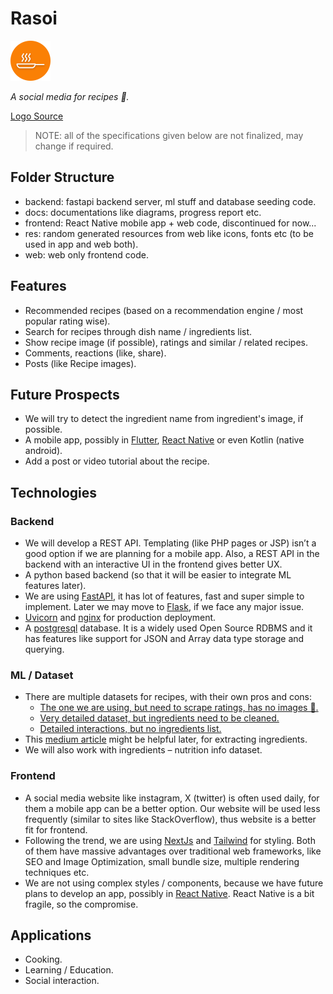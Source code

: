 # Rasoi

<img src='web/public/icon-512.png' width="64">

_A social media for recipes 🍳._

[Logo Source](https://www.flaticon.com/free-icon/frying-pan_1222796?term=frying+pan&related_id=1222796)

> NOTE: all of the specifications given below are not finalized, may change if required.

## Folder Structure

- backend: fastapi backend server, ml stuff and database seeding code.
- docs: documentations like diagrams, progress report etc.
- frontend: React Native mobile app + web code, discontinued for now...
- res: random generated resources from web like icons, fonts etc (to be used in app and web both).
- web: web only frontend code.

## Features

- Recommended recipes (based on a recommendation engine / most popular rating wise).
- Search for recipes through dish name / ingredients list.
- Show recipe image (if possible), ratings and similar / related recipes.
- Comments, reactions (like, share).
- Posts (like Recipe images).

## Future Prospects

- We will try to detect the ingredient name from ingredient's image, if possible.
- A mobile app, possibly in [Flutter](https://flutter.dev/), [React Native](https://reactnative.dev/) or even Kotlin (native android).
- Add a post or video tutorial about the recipe.

## Technologies

### Backend

- We will develop a REST API. Templating (like PHP pages or JSP) isn’t a good option if we are planning for a mobile app. Also, a REST API in the backend with an interactive UI in the frontend gives better UX.
- A python based backend (so that it will be easier to integrate ML features later).
- We are using [FastAPI](https://fastapi.tiangolo.com/), it has lot of features, fast and super simple to implement. Later we may move to [Flask](https://flask.palletsprojects.com/en/3.0.x/), if we face any major issue.
- [Uvicorn](https://www.uvicorn.org/) and [nginx](https://nginx.org/en/) for production deployment.
- A [postgresql](https://www.postgresql.org/) database. It is a widely used Open Source RDBMS and it has features like support for JSON and Array data type storage and querying.

### ML / Dataset

- There are multiple datasets for recipes, with their own pros and cons:
  - [The one we are using, but need to scrape ratings, has no images 🙁.](https://www.kaggle.com/datasets/paultimothymooney/recipenlg/data)
  - [Very detailed dataset, but ingredients need to be cleaned.](https://eightportions.com/datasets/Recipes/)
  - [Detailed interactions, but no ingredients list.](https://www.kaggle.com/datasets/shuyangli94/food-com-recipes-and-user-interactions?select=RAW_recipes.csv)
- This [medium article](https://towardsdatascience.com/building-a-recipe-recommendation-system-297c229dda7b) might be helpful later, for extracting ingredients.
- We will also work with ingredients – nutrition info dataset.

### Frontend

- A social media website like instagram, X (twitter) is often used daily, for them a mobile app can be a better option. Our website will be used less frequently (similar to sites like StackOverflow), thus website is a better fit for frontend.
- Following the trend, we are using [NextJs](https://nextjs.org/) and [Tailwind](https://tailwindcss.com/) for styling. Both of them have massive advantages over traditional web frameworks, like SEO and Image Optimization, small bundle size, multiple rendering techniques etc.
- We are not using complex styles / components, because we have future plans to develop an app, possibly in [React Native](https://reactnative.dev/). React Native is a bit fragile, so the compromise.

## Applications

- Cooking.
- Learning / Education.
- Social interaction.
